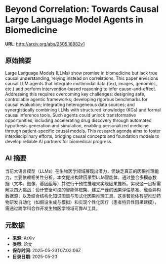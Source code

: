 # Beyond Correlation: Towards Causal Large Language Model Agents in Biomedicine

**URL**: http://arxiv.org/abs/2505.16982v1

## 原始摘要

Large Language Models (LLMs) show promise in biomedicine but lack true causal
understanding, relying instead on correlations. This paper envisions causal LLM
agents that integrate multimodal data (text, images, genomics, etc.) and
perform intervention-based reasoning to infer cause-and-effect. Addressing this
requires overcoming key challenges: designing safe, controllable agentic
frameworks; developing rigorous benchmarks for causal evaluation; integrating
heterogeneous data sources; and synergistically combining LLMs with structured
knowledge (KGs) and formal causal inference tools. Such agents could unlock
transformative opportunities, including accelerating drug discovery through
automated hypothesis generation and simulation, enabling personalized medicine
through patient-specific causal models. This research agenda aims to foster
interdisciplinary efforts, bridging causal concepts and foundation models to
develop reliable AI partners for biomedical progress.


## AI 摘要

当前大语言模型（LLMs）在生物医学领域展现出潜力，但缺乏真正的因果推理能力，主要依赖相关性分析。本文提出构建因果型LLM智能体，通过整合多模态数据（文本、图像、基因组等）并进行干预性推理来实现因果推断。实现这一目标需解决四大挑战：设计安全可控的智能体框架、建立严谨的因果评估基准、融合异构数据源，以及结合结构化知识图谱与形式化因果推理工具。这类智能体有望推动药物研发自动化（如假设生成与模拟）和实现个性化医疗（患者特异性因果建模），需通过跨学科合作开发生物医学领域可靠AI工具。

## 元数据

- **来源**: ArXiv
- **类型**: 论文
- **保存时间**: 2025-05-23T07:02:06Z
- **目录日期**: 2025-05-23
